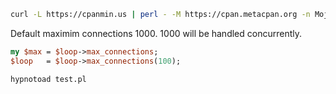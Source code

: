 ```bash
curl -L https://cpanmin.us | perl - -M https://cpan.metacpan.org -n Mojolicious --sudo
```


Default maximim connections 1000. 1000 will be handled concurrently.
```perl
my $max = $loop->max_connections;
$loop   = $loop->max_connections(100);
```

`hypnotoad test.pl`
